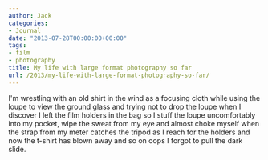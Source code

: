 ```yaml
---
author: Jack
categories:
- Journal
date: "2013-07-28T00:00:00+00:00"
tags:
- film
- photography
title: My life with large format photography so far
url: /2013/my-life-with-large-format-photography-so-far/
---
```



I'm wrestling with an old shirt in the wind as a focusing cloth while using the loupe to view the ground glass and trying not to drop the loupe when I discover I left the film holders in the bag so I stuff the loupe uncomfortably into my pocket, wipe the sweat from my eye and almost choke myself when the strap from my meter catches the tripod as I reach for the holders and now the t-shirt has blown away and so on oops I forgot to pull the dark slide.
